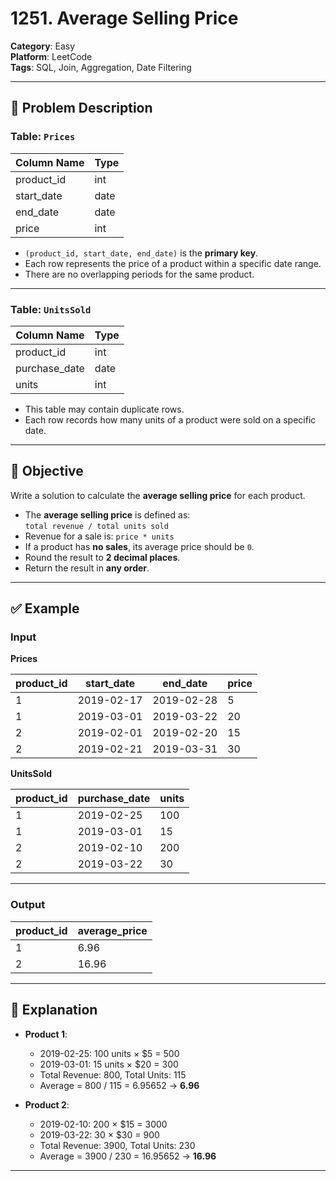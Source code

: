 # 1251. Average Selling Price

**Category**: Easy  
**Platform**: LeetCode  
**Tags**: SQL, Join, Aggregation, Date Filtering

---

## 🧾 Problem Description

### Table: `Prices`

| Column Name   | Type    |
|---------------|---------|
| product_id    | int     |
| start_date    | date    |
| end_date      | date    |
| price         | int     |

- `(product_id, start_date, end_date)` is the **primary key**.
- Each row represents the price of a product within a specific date range.
- There are no overlapping periods for the same product.

---

### Table: `UnitsSold`

| Column Name   | Type    |
|---------------|---------|
| product_id    | int     |
| purchase_date | date    |
| units         | int     |

- This table may contain duplicate rows.
- Each row records how many units of a product were sold on a specific date.

---

## 🎯 Objective

Write a solution to calculate the **average selling price** for each product.

- The **average selling price** is defined as:  
  `total revenue / total units sold`
- Revenue for a sale is: `price * units`
- If a product has **no sales**, its average price should be `0`.
- Round the result to **2 decimal places**.
- Return the result in **any order**.

---

## ✅ Example

### Input

**Prices**

| product_id | start_date | end_date   | price |
|------------|------------|------------|-------|
| 1          | 2019-02-17 | 2019-02-28 | 5     |
| 1          | 2019-03-01 | 2019-03-22 | 20    |
| 2          | 2019-02-01 | 2019-02-20 | 15    |
| 2          | 2019-02-21 | 2019-03-31 | 30    |

**UnitsSold**

| product_id | purchase_date | units |
|------------|----------------|--------|
| 1          | 2019-02-25     | 100    |
| 1          | 2019-03-01     | 15     |
| 2          | 2019-02-10     | 200    |
| 2          | 2019-03-22     | 30     |

---

### Output

| product_id | average_price |
|------------|----------------|
| 1          | 6.96           |
| 2          | 16.96          |

---

## 🧠 Explanation

- **Product 1**:
  - 2019-02-25: 100 units × $5 = 500
  - 2019-03-01: 15 units × $20 = 300
  - Total Revenue: 800, Total Units: 115
  - Average = 800 / 115 = 6.95652 → **6.96**

- **Product 2**:
  - 2019-02-10: 200 × $15 = 3000
  - 2019-03-22: 30 × $30 = 900
  - Total Revenue: 3900, Total Units: 230
  - Average = 3900 / 230 = 16.95652 → **16.96**

---